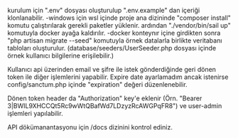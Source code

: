 kurulum için ".env" dosyası oluşturulup ".env.example" dan içeriği klonlanabilir.
-windows için wsl içinde proje ana dizininde
    "composer install" komutu çalıştırılarak gerekli paketler yüklenir.
    ardından "./vendor/bin/sail up" komutuyla docker ayağa kaldırılır.
-docker konteynır içine girdikten sonra "php artisan migrate --seed" komutuyla örnek datalarla birlikte veritabanı tabloları oluşturulur. (database/seeders/UserSeeder.php dosyası içinde örnek kullanıcı bilgilerine erişilebilir.)

Kullanıcı api üzerinden email ve şifre ile istek gönderdiğinde geri dönen token ile diğer işlemlerini yapabilir. Expire date ayarlamadım ancak istenirse config/sanctum.php içinde "expiration" değeri düzenlenebilir.

Dönen token header da "Authorization" key'e eklenir (Örn. "Bearer 3|BWIL9XHCCQt5Rc9wWtQBafWd7LDzyzRcAWGPqFR8") ve user-admin işlemleri yapılabilir.

API dökümanantasyonu için /docs dizinini kontrol ediniz.